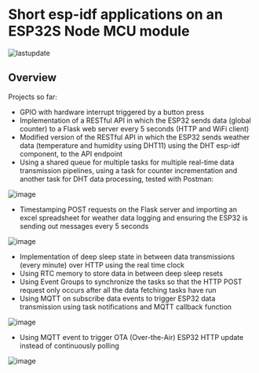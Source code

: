 # Short esp-idf applications on an ESP32S Node MCU module
![lastupdate](https://img.shields.io/github/last-commit/joubiti/espidf-works)

## Overview
Projects so far:
- GPIO with hardware interrupt triggered by a button press
- Implementation of a RESTful API in which the ESP32 sends data (global counter) to a Flask web server every 5 seconds (HTTP and WiFi client)
- Modified version of the RESTful API in which the ESP32 sends weather data (temperature and humidity using DHT11) using the DHT esp-idf component, to the API endpoint
- Using a shared queue for multiple tasks for multiple real-time data transmission pipelines, using a task for counter incrementation and another task for DHT data processing, tested with Postman:

![image](https://user-images.githubusercontent.com/104909670/212535317-79d6d1b7-dbd0-4b71-8e98-4b056568aa7e.png)

- Timestamping POST requests on the Flask server and importing an excel spreadsheet for weather data logging and ensuring the ESP32 is sending out messages every 5 seconds

![image](https://user-images.githubusercontent.com/104909670/212550797-a411c40e-0c66-445c-84ab-99a4b07e8ccf.png)

- Implementation of deep sleep state in between data transmissions (every minute) over HTTP using the real time clock
- Using RTC memory to store data in between deep sleep resets
- Using Event Groups to synchronize the tasks so that the HTTP POST request only occurs after all the data fetching tasks have run
- Using MQTT on subscribe data events to trigger ESP32 data transmission using task notifications and MQTT callback function

![image](https://user-images.githubusercontent.com/104909670/212983604-fd1b6cb4-91aa-418e-b67b-9f76c9a682bb.png)

- Using MQTT event to trigger OTA (Over-the-Air) ESP32 HTTP update instead of continuously polling

![image](https://user-images.githubusercontent.com/104909670/213237513-f4c23499-9df9-4c39-b224-9d49bd45cdcf.png)





